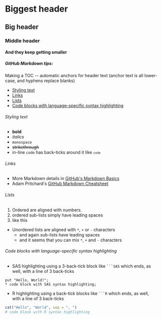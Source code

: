 # Biggest header
## Big header
### Middle header
#### And they keep getting smaller
##### GitHub Markdown tips:

Making a TOC -- automatic anchors for header text (anchor text is all lower-case, and hyphens replace blanks)
* [Styling text](#styling-text)
* [Links](#links)
* [Lists](#lists)
* [Code blocks with language-specific syntax highlighting](#code-blocks-with-language-specific-syntax-highlighting)

###### Styling text
* **bold**
* *italics*
* `monospace`
* ~~strikethrough~~
* in-line `code` has back-ticks around it like <code>`code`</code>

###### Links
* More Markdown details in [GitHub's Markdown Basics](http://help.github.com/articles/markdown-basics/)
* Adam Pritchard's [GitHub Markdown Cheatsheet](http://github.com/adam-p/markdown-here/wiki/Markdown-Cheatsheet)

###### Lists

1. Ordered are aligned with numbers.
  1. ordered sub-lists simply have leading spaces
  2. like this
* Unordered lists are aligned with `*`, `+` or `-` characters
  + and again sub-lists have leading spaces
  - and it seems that you can mix `*`, `+` and `-` characters

###### Code blocks with language-specific syntax highlighting

* SAS highlighting using a 3-back-tick block like <code>```SAS</code> which ends, as well, with a line of 3 back-ticks

```SAS
put "Hello, World!";
* code block with SAS syntax highlighting;
```

* R highlighting using a back-tick blocks like <code>```R</code> which ends, as well, with a line of 3 back-ticks

```R
cat("Hello", "World", sep = ", ")
# code block with R syntax highlighting
```
